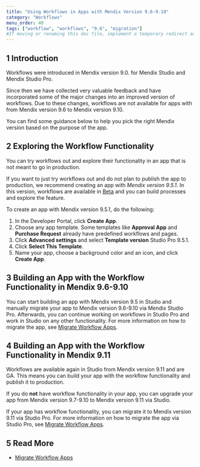 ```yaml
---
title: "Using Workflows in Apps with Mendix Version 9.6-9.10"
category: "Workflows"
menu_order: 40
tags: ["workflow", "workflows", "9.6", "migration"]
#If moving or renaming this doc file, implement a temporary redirect and let the respective team know they should update the URL in the product. See Mapping to Products for more details.
---
```


## 1 Introduction

Workflows were introduced in Mendix version 9.0. for Mendix Studio and Mendix Studio Pro. 

Since then we have collected very valuable feedback and have incorporated some of the major changes into an improved version of workflows. Due to these changes, workflows are not available for apps with from Mendix version 9.6 to Mendix version 9.10. 

You can find some guidance below to help you pick the right Mendix version based on the purpose of the app. 

## 2 Exploring the Workflow Functionality 

You can try workflows out and explore their functionality in an app that is not meant to go in production.

If you want to just try workflows out and do not plan to publish the app to production, we recommend creating an app with *Mendix version 9.5.1*. In this version, workflows are available in [Beta](/releasenotes/beta-features/) and you can build processes and explore the feature. 

To create an app with Mendix version 9.5.1, do the following:

1. In the Developer Portal, click **Create App**.
2. Choose any app template. Some templates like **Approval App** and **Purchase Request** already have predefined workflows and pages.
3.  Click **Advanced settings** and select **Template version** Studio Pro 9.5.1. 
4. Click **Select This Template**.
5. Name your app, choose a background color and an icon, and click **Create App**.

## 3 Building an App with the Workflow Functionality in Mendix 9.6-9.10

You can start building an app with Mendix version 9.5  in Studio and manually migrate your app to Mendix version 9.6-9.10 via Mendix Studio Pro. Afterwards, you can continue working on workflows in Studio Pro and work in Studio on any other functionality. For more information on how to migrate the app, see [Migrate Workflow Apps](/refguide/workflow-beta-migration).

## 4 Building an App with the Workflow Functionality in Mendix 9.11

Workflows are available again in Studio from Mendix version 9.11 and are GA. This means you can build your app with the workflow functionality and publish it to production. 

If you do **not** have workflow functionality in your app, you can upgrade your app from Mendix version 9.7-9.10 to Mendix version 9.11 via Studio. 

If your app has workflow functionality, you can migrate it to Mendix version 9.11 via Studio Pro. For more information on how to migrate the app via Studio Pro, see [Migrate Workflow Apps](/refguide/workflow-beta-migration).

## 5 Read More

* [Migrate Workflow Apps](/refguide/workflow-beta-migration)

